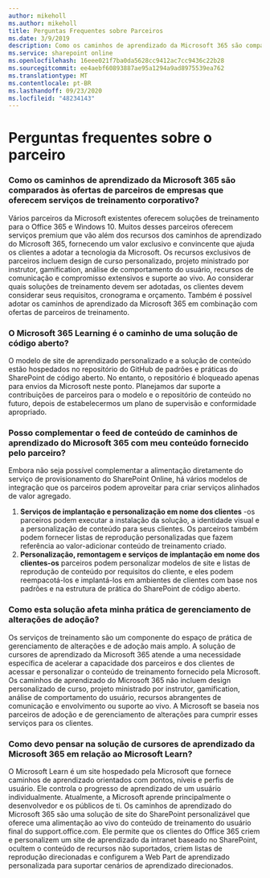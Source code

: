 ```yaml
---
author: mikeholl
ms.author: mikeholl
title: Perguntas Frequentes sobre Parceiros
ms.date: 3/9/2019
description: Como os caminhos de aprendizado da Microsoft 365 são comparados às ofertas de parceiros de empresas que oferecem serviços de treinamento corporativo?
ms.service: sharepoint online
ms.openlocfilehash: 16eee021f7ba0da5628cc9412ac7cc9436c22b28
ms.sourcegitcommit: ee4aebf60893887ae95a1294a9ad8975539ea762
ms.translationtype: MT
ms.contentlocale: pt-BR
ms.lasthandoff: 09/23/2020
ms.locfileid: "48234143"
---
```

# <a name="partner-frequently-asked-questions"></a>Perguntas frequentes sobre o parceiro

### <a name="how-does-microsoft-365-learning-pathways-compare-to-partner-offerings-from-companies-that-provide-enterprise-training-services"></a>Como os caminhos de aprendizado da Microsoft 365 são comparados às ofertas de parceiros de empresas que oferecem serviços de treinamento corporativo?
Vários parceiros da Microsoft existentes oferecem soluções de treinamento para o Office 365 e Windows 10. Muitos desses parceiros oferecem serviços premium que vão além dos recursos dos caminhos de aprendizado do Microsoft 365, fornecendo um valor exclusivo e convincente que ajuda os clientes a adotar a tecnologia da Microsoft. Os recursos exclusivos de parceiros incluem design de curso personalizado, projeto ministrado por instrutor, gamification, análise de comportamento do usuário, recursos de comunicação e compromisso extensivos e suporte ao vivo. Ao considerar quais soluções de treinamento devem ser adotadas, os clientes devem considerar seus requisitos, cronograma e orçamento. Também é possível adotar os caminhos de aprendizado da Microsoft 365 em combinação com ofertas de parceiros de treinamento.
 
### <a name="is-microsoft-365-learning-pathways-an-open-source-solution"></a>O Microsoft 365 Learning é o caminho de uma solução de código aberto?
O modelo de site de aprendizado personalizado e a solução de conteúdo estão hospedados no repositório do GitHub de padrões e práticas do SharePoint de código aberto. No entanto, o repositório é bloqueado apenas para envios da Microsoft neste ponto. Planejamos dar suporte a contribuições de parceiros para o modelo e o repositório de conteúdo no futuro, depois de estabelecermos um plano de supervisão e conformidade apropriado.  

### <a name="can-i-supplement-the-microsoft-365-learning-pathways-content-feed-with-my-partner-provided-content"></a>Posso complementar o feed de conteúdo de caminhos de aprendizado do Microsoft 365 com meu conteúdo fornecido pelo parceiro? 
Embora não seja possível complementar a alimentação diretamente do serviço de provisionamento do SharePoint Online, há vários modelos de integração que os parceiros podem aproveitar para criar serviços alinhados de valor agregado.

1. **Serviços de implantação e personalização em nome dos clientes** -os parceiros podem executar a instalação da solução, a identidade visual e a personalização de conteúdo para seus clientes. Os parceiros também podem fornecer listas de reprodução personalizadas que fazem referência ao valor-adicionar conteúdo de treinamento criado. 
2. **Personalização, remontagem e serviços de implantação em nome dos clientes-os** parceiros podem personalizar modelos de site e listas de reprodução de conteúdo por requisitos do cliente, e eles podem reempacotá-los e implantá-los em ambientes de clientes com base nos padrões e na estrutura de prática do SharePoint de código aberto. 

### <a name="how-does-this-solution-affect-my-adoption-change-management-practice"></a>Como esta solução afeta minha prática de gerenciamento de alterações de adoção? 
Os serviços de treinamento são um componente do espaço de prática de gerenciamento de alterações e de adoção mais amplo. A solução de cursores de aprendizado da Microsoft 365 atende a uma necessidade específica de acelerar a capacidade dos parceiros e dos clientes de acessar e personalizar o conteúdo de treinamento fornecido pela Microsoft. Os caminhos de aprendizado do Microsoft 365 não incluem design personalizado de curso, projeto ministrado por instrutor, gamification, análise de comportamento do usuário, recursos abrangentes de comunicação e envolvimento ou suporte ao vivo. A Microsoft se baseia nos parceiros de adoção e de gerenciamento de alterações para cumprir esses serviços para os clientes. 

### <a name="how-should-i-think-of-the-microsoft-365-learning-pathways-solution-with-respect-to-microsoft-learn"></a>Como devo pensar na solução de cursores de aprendizado da Microsoft 365 em relação ao Microsoft Learn?
O Microsoft Learn é um site hospedado pela Microsoft que fornece caminhos de aprendizado orientados com pontos, níveis e perfis de usuário. Ele controla o progresso de aprendizado de um usuário individualmente. Atualmente, a Microsoft aprende principalmente o desenvolvedor e os públicos de ti. Os caminhos de aprendizado do Microsoft 365 são uma solução de site do SharePoint personalizável que oferece uma alimentação ao vivo do conteúdo de treinamento do usuário final do support.office.com. Ele permite que os clientes do Office 365 criem e personalizem um site de aprendizado da intranet baseado no SharePoint, ocultem o conteúdo de recursos não suportados, criem listas de reprodução direcionadas e configurem a Web Part de aprendizado personalizada para suportar cenários de aprendizado direcionados.
